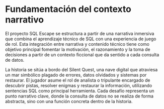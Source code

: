 # Fundamentación del contexto narrativo

El proyecto SQL Escape se estructura a partir de una narrativa inmersiva que combina el aprendizaje técnico de SQL con una experiencia de juego de rol. Esta integración entre narrativa y contenido técnico tiene como objetivo principal fomentar la motivación, el razonamiento y la toma de decisiones a partir de un contexto ficcional que da sentido a cada consulta de datos.

La historia se sitúa a bordo del Silent Quest, una nave digital que atraviesa un mar simbólico plagado de errores, datos olvidados y sistemas por restaurar. El jugador asume el rol de analista o tripulante encargado de descubrir pistas, resolver enigmas y restaurar la información, utilizando sentencias SQL como principal herramienta. Cada desafío representa un punto narrativo clave, donde la consulta de datos no se realiza de forma abstracta, sino con una función concreta dentro de la historia.
